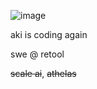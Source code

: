 ![image](https://github.com/user-attachments/assets/82613f4a-510a-4c70-86ee-74f2161f4aaa)


aki is coding again

swe @ retool

~~scale ai~~, ~~athelas~~

